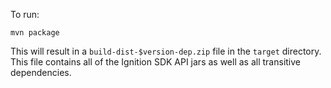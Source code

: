To run:

`mvn package`

This will result in a `build-dist-$version-dep.zip` file in the `target` directory. This file contains all of the Ignition SDK API jars as well as all transitive dependencies.
